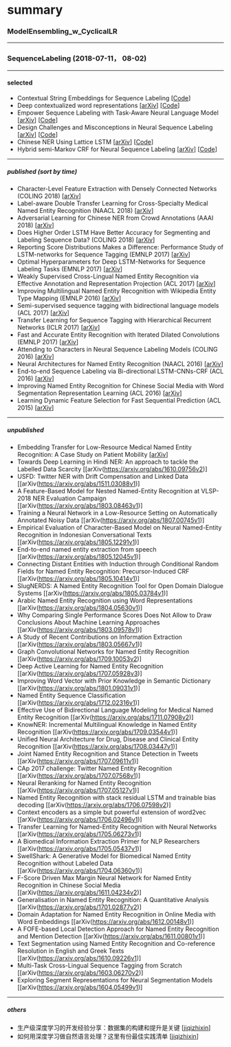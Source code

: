 # summary
### ModelEnsembling_w_CyclicalLR

----------
### SequenceLabeling (2018-07-11， 08-02)
----------
#### selected
- Contextual String Embeddings for Sequence Labeling [[Code](https://github.com/zalandoresearch/flair)]
- Deep contextualized word representations [[arXiv](https://arxiv.org/abs/1802.05365)] [[Code](https://github.com/allenai/allennlp)]
- Empower Sequence Labeling with Task-Aware Neural Language Model [[arXiv](https://arxiv.org/abs/1709.04109)] [[Code](https://github.com/LiyuanLucasLiu/LM-LSTM-CRF#data)]
- Design Challenges and Misconceptions in Neural Sequence Labeling [[arXiv](https://arxiv.org/abs/1806.04470)] [[Code](https://github.com/jiesutd/NCRFpp)]
- Chinese NER Using Lattice LSTM [[arXiv](https://arxiv.org/abs/1805.02023)] [[Code](https://github.com/jiesutd/LatticeLSTM)]
- Hybrid semi-Markov CRF for Neural Sequence Labeling [[arXiv](https://arxiv.org/abs/1805.03838)] [[Code](https://github.com/ZhixiuYe/HSCRF-pytorch)]
----------
##### published (sort by time)
- Character-Level Feature Extraction with Densely Connected Networks (COLING 2018) [[arXiv](https://arxiv.org/abs/1806.09089v1)]
- Label-aware Double Transfer Learning for Cross-Specialty Medical Named Entity Recognition (NAACL 2018) [[arXiv](https://arxiv.org/abs/1804.09021v2)]
- Adversarial Learning for Chinese NER from Crowd Annotations (AAAI 2018) [[arXiv](https://arxiv.org/abs/1801.05147)]
- Does Higher Order LSTM Have Better Accuracy for Segmenting and Labeling Sequence Data?  (COLING 2018) [[arXiv](https://arxiv.org/abs/1711.08231v3)]
- Reporting Score Distributions Makes a Difference: Performance Study of LSTM-networks for Sequence Tagging (EMNLP 2017) [[arXiv](https://arxiv.org/abs/1707.09861v1)]
- Optimal Hyperparameters for Deep LSTM-Networks for Sequence Labeling Tasks (EMNLP 2017) [[arXiv](https://arxiv.org/abs/1707.06799v2)]
- Weakly Supervised Cross-Lingual Named Entity Recognition via Effective Annotation and Representation Projection (ACL 2017) [[arXiv](https://arxiv.org/abs/1707.02483v1)]
- Improving Multilingual Named Entity Recognition with Wikipedia Entity Type Mapping (EMNLP 2016) [[arXiv](https://arxiv.org/abs/1707.02459v1)]
- Semi-supervised sequence tagging with bidirectional language models (ACL 2017) [[arXiv](https://arxiv.org/abs/1705.00108)]
- Transfer Learning for Sequence Tagging with Hierarchical Recurrent Networks (ICLR 2017) [[arXiv](https://arxiv.org/abs/1703.06345)]
- Fast and Accurate Entity Recognition with Iterated Dilated Convolutions (EMNLP 2017) [[arXiv](https://arxiv.org/abs/1702.02098v3)]
- Attending to Characters in Neural Sequence Labeling Models (COLING 2016) [[arXiv](https://arxiv.org/abs/1611.04361)]
- Neural Architectures for Named Entity Recognition (NAACL 2016) [[arXiv](https://arxiv.org/abs/1603.01360v3)]
- End-to-end Sequence Labeling via Bi-directional LSTM-CNNs-CRF (ACL 2016) [[arXiv](https://arxiv.org/abs/1603.01354)]
- Improving Named Entity Recognition for Chinese Social Media with Word Segmentation Representation Learning (ACL 2016) [[arXiv](https://arxiv.org/abs/1603.00786v2)]
- Learning Dynamic Feature Selection for Fast Sequential Prediction (ACL 2015) [[arXiv](https://arxiv.org/abs/1505.06169v1)]
----------
##### unpublished
- Embedding Transfer for Low-Resource Medical Named Entity Recognition: A Case Study on Patient Mobility [[arXiv](https://arxiv.org/abs/1806.02814v1)]
- Towards Deep Learning in Hindi NER: An approach to tackle the Labelled Data Scarcity [[arXiv(https://arxiv.org/abs/1610.09756v2)]
- USFD: Twitter NER with Drift Compensation and Linked Data [[arXiv(https://arxiv.org/abs/1511.03088v1)]
- A Feature-Based Model for Nested Named-Entity Recognition at VLSP-2018 NER Evaluation Campaign [[arXiv(https://arxiv.org/abs/1803.08463v1)]
- Training a Neural Network in a Low-Resource Setting on Automatically Annotated Noisy Data [[arXiv(https://arxiv.org/abs/1807.00745v1)]
- Empirical Evaluation of Character-Based Model on Neural Named-Entity Recognition in Indonesian Conversational Texts [[arXiv(https://arxiv.org/abs/1805.12291v1)]
- End-to-end named entity extraction from speech [[arXiv(https://arxiv.org/abs/1805.12045v1)]
- Connecting Distant Entities with Induction through Conditional Random Fields for Named Entity Recognition: Precursor-Induced CRF [[arXiv(https://arxiv.org/abs/1805.10414v1)]
- SlugNERDS: A Named Entity Recognition Tool for Open Domain Dialogue Systems [[arXiv(https://arxiv.org/abs/1805.03784v1)]
- Arabic Named Entity Recognition using Word Representations [[arXiv(https://arxiv.org/abs/1804.05630v1)]
- Why Comparing Single Performance Scores Does Not Allow to Draw Conclusions About Machine Learning Approaches [[arXiv(https://arxiv.org/abs/1803.09578v1)]
- A Study of Recent Contributions on Information Extraction [[arXiv(https://arxiv.org/abs/1803.05667v1)]
- Graph Convolutional Networks for Named Entity Recognition [[arXiv(https://arxiv.org/abs/1709.10053v2)]
- Deep Active Learning for Named Entity Recognition [[arXiv(https://arxiv.org/abs/1707.05928v3)]
- Improving Word Vector with Prior Knowledge in Semantic Dictionary [[arXiv(https://arxiv.org/abs/1801.09031v1)]
- Named Entity Sequence Classification [[arXiv(https://arxiv.org/abs/1712.02316v1)]
- Effective Use of Bidirectional Language Modeling for Medical Named Entity Recognition [[arXiv(https://arxiv.org/abs/1711.07908v2)]
- KnowNER: Incremental Multilingual Knowledge in Named Entity Recognition [[arXiv(https://arxiv.org/abs/1709.03544v1)]
- Unified Neural Architecture for Drug, Disease and Clinical Entity Recognition [[arXiv(https://arxiv.org/abs/1708.03447v1)]
- Joint Named Entity Recognition and Stance Detection in Tweets [[arXiv(https://arxiv.org/abs/1707.09611v1)]
- CAp 2017 challenge: Twitter Named Entity Recognition [[arXiv(https://arxiv.org/abs/1707.07568v1)]
- Neural Reranking for Named Entity Recognition [[arXiv(https://arxiv.org/abs/1707.05127v1)]
- Named Entity Recognition with stack residual LSTM and trainable bias decoding [[arXiv(https://arxiv.org/abs/1706.07598v2)]
- Context encoders as a simple but powerful extension of word2vec [[arXiv(https://arxiv.org/abs/1706.02496v1)]
- Transfer Learning for Named-Entity Recognition with Neural Networks [[arXiv(https://arxiv.org/abs/1705.06273v1)]
- A Biomedical Information Extraction Primer for NLP Researchers [[arXiv(https://arxiv.org/abs/1705.05437v1)]
- SwellShark: A Generative Model for Biomedical Named Entity Recognition without Labeled Data [[arXiv(https://arxiv.org/abs/1704.06360v1)]
- F-Score Driven Max Margin Neural Network for Named Entity Recognition in Chinese Social Media [[arXiv(https://arxiv.org/abs/1611.04234v2)]
- Generalisation in Named Entity Recognition: A Quantitative Analysis [[arXiv(https://arxiv.org/abs/1701.02877v2)]
- Domain Adaptation for Named Entity Recognition in Online Media with Word Embeddings [[arXiv(https://arxiv.org/abs/1612.00148v1)]
- A FOFE-based Local Detection Approach for Named Entity Recognition and Mention Detection [[arXiv(https://arxiv.org/abs/1611.00801v1)]
- Text Segmentation using Named Entity Recognition and Co-reference Resolution in English and Greek Texts [[arXiv(https://arxiv.org/abs/1610.09226v1)]
- Multi-Task Cross-Lingual Sequence Tagging from Scratch [[arXiv(https://arxiv.org/abs/1603.06270v2)]
- Exploring Segment Representations for Neural Segmentation Models [[arXiv(https://arxiv.org/abs/1604.05499v1)]
----------
##### others 
- 生产级深度学习的开发经验分享：数据集的构建和提升是关键 [[jiqizhixin](https://www.jiqizhixin.com/articles/2018-06-09-3)]
- 如何用深度学习做自然语言处理？这里有份最佳实践清单  [[jiqizhixin](https://www.jiqizhixin.com/articles/2017-07-26-5)]

